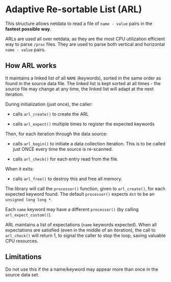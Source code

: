 
# Adaptive Re-sortable List (ARL)

This structure allows netdata to read a file of `name - value` pairs
in the **fastest possible way**.

ARLs are used all over netdata, as they are the most
CPU utilization efficient way to parse `/proc` files. They are used to
parse both vertical and horizontal `name - value` pairs.

## How ARL works

It maintains a linked list of all `NAME` (keywords), sorted in the
same order as found in the source data file. The linked list is kept
sorted at all times - the source file may change at any time, the
linked list will adapt at the next iteration.

During initialization (just once), the caller:

- calls `arl_create()` to create the ARL

- calls `arl_expect()` multiple times to register the expected keywords

Then, for each iteration through the data source:

- calls `arl_begin()` to initiate a data collection iteration.
   This is to be called just ONCE every time the source is re-scanned.

- calls `arl_check()` for each entry read from the file.

When it exits:

- calls `arl_free()` to destroy this and free all memory.

The library will call the `processor()` function, given to
`arl_create()`, for each expected keyword found.
The default `processor()` expects `dst` to be an `unsigned long long *`.

Each `name` keyword may have a different `processor()` (by calling `arl_expect_custom()`).

ARL maintains a list of expectations (`name` keywords expected).
When all expectations are satisfied (even in the middle of an iteration),
the call to `arl_check()` will return 1, to signal the caller to stop the loop,
saving valuable CPU resources. 

## Limitations
Do not use this if the a name/keyword may appear more than once in the
source data set.
